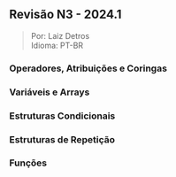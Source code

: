 ## Revisão N3 - 2024.1
> Por: Laiz Detros <br>
> Idioma: PT-BR

### Operadores, Atribuições e Coringas

### Variáveis e Arrays

### Estruturas Condicionais

### Estruturas de Repetição

### Funções

